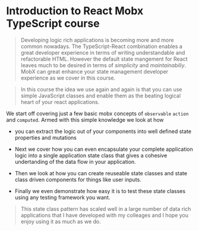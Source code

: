 # Introduction to React Mobx TypeScript course

> Developing logic rich applications is becoming more and more common nowadays. The TypeScript-React combination enables a great developer experience in terms of writing understandable and refactorable HTML. However the default state mangement for React leaves much to be desired in terms of *simplicity* and *maintainabiliy*. MobX can great enhance your state management developer experience as we cover in this course.

> In this course the idea we use again and again is that you can use simple JavaScript classes and enable them as the beating logical heart of your react applications.

We start off covering just a few basic mobx concepts of `observable` `action` and `computed`. Armed with this simple knowledge we look at how 

* you can extract the logic out of your components into well defined state properties and mutations

* Next we cover how you can even encapsulate your complete application logic into a single application state class that gives a cohesive undertanding of the data flow in your application. 

* Then we look at how you can create reuseable state classes and state class driven components for things like user inputs. 

* Finally we even demonstrate how easy it is to test these state classes using any testing framework you want.

> This state class pattern has scaled well in a large number of data rich applications that I have developed with my colleages and I hope you enjoy using it as much as we do. 
